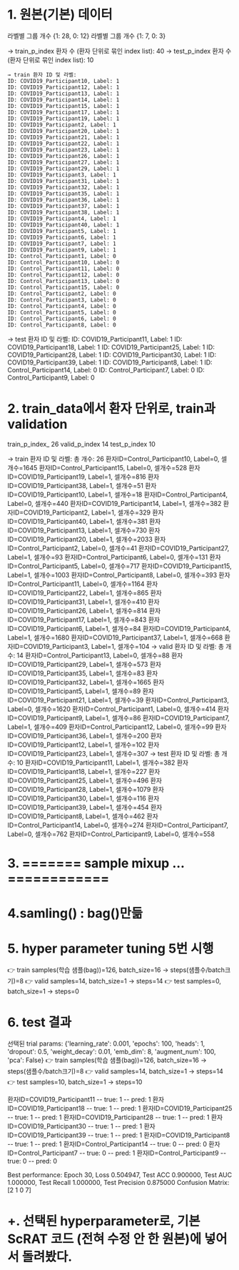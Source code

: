 # 1. 원본(기본) 데이터
라벨별 그룹 개수 {1: 28, 0: 12}
라벨별 그룹 개수 {1: 7, 0: 3}

  → train_p_index 환자 수 (환자 단위로 묶인 index list): 40
  → test_p_index 환자 수  (환자 단위로 묶인 index list): 10

    → train 환자 ID 및 라벨:
    ID: COVID19_Participant10, Label: 1
    ID: COVID19_Participant12, Label: 1
    ID: COVID19_Participant13, Label: 1
    ID: COVID19_Participant14, Label: 1
    ID: COVID19_Participant15, Label: 1
    ID: COVID19_Participant17, Label: 1
    ID: COVID19_Participant19, Label: 1
    ID: COVID19_Participant2, Label: 1
    ID: COVID19_Participant20, Label: 1
    ID: COVID19_Participant21, Label: 1
    ID: COVID19_Participant22, Label: 1
    ID: COVID19_Participant23, Label: 1
    ID: COVID19_Participant26, Label: 1
    ID: COVID19_Participant27, Label: 1
    ID: COVID19_Participant29, Label: 1
    ID: COVID19_Participant3, Label: 1
    ID: COVID19_Participant31, Label: 1
    ID: COVID19_Participant32, Label: 1
    ID: COVID19_Participant35, Label: 1
    ID: COVID19_Participant36, Label: 1
    ID: COVID19_Participant37, Label: 1
    ID: COVID19_Participant38, Label: 1
    ID: COVID19_Participant4, Label: 1
    ID: COVID19_Participant40, Label: 1
    ID: COVID19_Participant5, Label: 1
    ID: COVID19_Participant6, Label: 1
    ID: COVID19_Participant7, Label: 1
    ID: COVID19_Participant9, Label: 1
    ID: Control_Participant1, Label: 0
    ID: Control_Participant10, Label: 0
    ID: Control_Participant11, Label: 0
    ID: Control_Participant12, Label: 0
    ID: Control_Participant13, Label: 0
    ID: Control_Participant15, Label: 0
    ID: Control_Participant2, Label: 0
    ID: Control_Participant3, Label: 0
    ID: Control_Participant4, Label: 0
    ID: Control_Participant5, Label: 0
    ID: Control_Participant6, Label: 0
    ID: Control_Participant8, Label: 0
  → test 환자 ID 및 라벨:
    ID: COVID19_Participant11, Label: 1
    ID: COVID19_Participant18, Label: 1
    ID: COVID19_Participant25, Label: 1
    ID: COVID19_Participant28, Label: 1
    ID: COVID19_Participant30, Label: 1
    ID: COVID19_Participant39, Label: 1
    ID: COVID19_Participant8, Label: 1
    ID: Control_Participant14, Label: 0
    ID: Control_Participant7, Label: 0
    ID: Control_Participant9, Label: 0




# 2. train_data에서 환자 단위로, train과 validation 
train_p_index_ 26
valid_p_index 14
test_p_index 10

→ train 환자 ID 및 라벨:
   총 개수: 26
   환자ID=Control_Participant10, Label=0, 셀개수=1645
   환자ID=Control_Participant15, Label=0, 셀개수=528
   환자ID=COVID19_Participant19, Label=1, 셀개수=816
   환자ID=COVID19_Participant38, Label=1, 셀개수=51
   환자ID=COVID19_Participant10, Label=1, 셀개수=18
   환자ID=Control_Participant4, Label=0, 셀개수=440
   환자ID=COVID19_Participant14, Label=1, 셀개수=382
   환자ID=COVID19_Participant2, Label=1, 셀개수=329
   환자ID=COVID19_Participant40, Label=1, 셀개수=381
   환자ID=COVID19_Participant13, Label=1, 셀개수=730
   환자ID=COVID19_Participant20, Label=1, 셀개수=2033
   환자ID=Control_Participant2, Label=0, 셀개수=41
   환자ID=COVID19_Participant27, Label=1, 셀개수=93
   환자ID=Control_Participant6, Label=0, 셀개수=131
   환자ID=Control_Participant5, Label=0, 셀개수=717
   환자ID=COVID19_Participant15, Label=1, 셀개수=1003
   환자ID=Control_Participant8, Label=0, 셀개수=393
   환자ID=Control_Participant11, Label=0, 셀개수=1164
   환자ID=COVID19_Participant22, Label=1, 셀개수=865
   환자ID=COVID19_Participant31, Label=1, 셀개수=410
   환자ID=COVID19_Participant26, Label=1, 셀개수=814
   환자ID=COVID19_Participant17, Label=1, 셀개수=843
   환자ID=COVID19_Participant6, Label=1, 셀개수=84
   환자ID=COVID19_Participant4, Label=1, 셀개수=1680
   환자ID=COVID19_Participant37, Label=1, 셀개수=668
   환자ID=COVID19_Participant3, Label=1, 셀개수=104
→ valid 환자 ID 및 라벨:
   총 개수: 14
   환자ID=Control_Participant13, Label=0, 셀개수=88
   환자ID=COVID19_Participant29, Label=1, 셀개수=573
   환자ID=COVID19_Participant35, Label=1, 셀개수=83
   환자ID=COVID19_Participant32, Label=1, 셀개수=1665
   환자ID=COVID19_Participant5, Label=1, 셀개수=89
   환자ID=COVID19_Participant21, Label=1, 셀개수=39
   환자ID=Control_Participant3, Label=0, 셀개수=1620
   환자ID=Control_Participant1, Label=0, 셀개수=414
   환자ID=COVID19_Participant9, Label=1, 셀개수=86
   환자ID=COVID19_Participant7, Label=1, 셀개수=409
   환자ID=Control_Participant12, Label=0, 셀개수=99
   환자ID=COVID19_Participant36, Label=1, 셀개수=200
   환자ID=COVID19_Participant12, Label=1, 셀개수=102
   환자ID=COVID19_Participant23, Label=1, 셀개수=307
→ test 환자 ID 및 라벨:
   총 개수: 10
   환자ID=COVID19_Participant11, Label=1, 셀개수=382
   환자ID=COVID19_Participant18, Label=1, 셀개수=227
   환자ID=COVID19_Participant25, Label=1, 셀개수=496
   환자ID=COVID19_Participant28, Label=1, 셀개수=1079
   환자ID=COVID19_Participant30, Label=1, 셀개수=116
   환자ID=COVID19_Participant39, Label=1, 셀개수=454
   환자ID=COVID19_Participant8, Label=1, 셀개수=462
   환자ID=Control_Participant14, Label=0, 셀개수=274
   환자ID=Control_Participant7, Label=0, 셀개수=762
   환자ID=Control_Participant9, Label=0, 셀개수=558


# 3. ======= sample mixup ... ============

# 4.samling() : bag()만듦

# 5. hyper parameter tuning 5번 시행
👉 train samples(학습 샘플(bag))=126, batch_size=16 -> steps(샘플수/batch크기)=8
👉 valid samples=14, batch_size=1 -> steps=14
👉 test  samples=0, batch_size=1 -> steps=0

# 6. test 결과
선택된 trial params: {'learning_rate': 0.001, 'epochs': 100, 'heads': 1, 'dropout': 0.5, 'weight_decay': 0.01, 'emb_dim': 8, 'augment_num': 100, 'pca': False}
👉 train samples(학습 샘플(bag))=126, batch_size=16 -> steps(샘플수/batch크기)=8
👉 valid samples=14, batch_size=1 -> steps=14
👉 test  samples=10, batch_size=1 -> steps=10

환자ID=COVID19_Participant11 -- true: 1 -- pred: 1
환자ID=COVID19_Participant18 -- true: 1 -- pred: 1
환자ID=COVID19_Participant25 -- true: 1 -- pred: 1
환자ID=COVID19_Participant28 -- true: 1 -- pred: 1
환자ID=COVID19_Participant30 -- true: 1 -- pred: 1
환자ID=COVID19_Participant39 -- true: 1 -- pred: 1
환자ID=COVID19_Participant8 -- true: 1 -- pred: 1
환자ID=Control_Participant14 -- true: 0 -- pred: 0
환자ID=Control_Participant7 -- true: 0 -- pred: 1
환자ID=Control_Participant9 -- true: 0 -- pred: 0

Best performance: Epoch 30, Loss 0.504947, Test ACC 0.900000, Test AUC 1.000000, Test Recall 1.000000, Test Precision 0.875000
Confusion Matrix:
 [2 1 0 7]

# +. 선택된 hyperparameter로, 기본 ScRAT 코드 (전혀 수정 안 한 원본)에 넣어서 돌려봤다.
